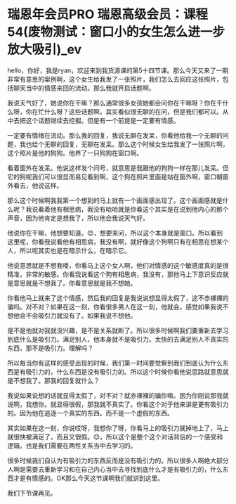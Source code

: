 # 瑞恩年会员PRO 瑞恩高级会员：课程54(废物测试：窗口小的女生怎么进一步放大吸引)_ev

hello，你好，我是ryan，欢迎来到我货源课的第5十四节课。那么今天又来了一期非常有意思的案例啊，这个女生给我发了一张照片，我们怎么去回应这张照片，包括聊天当中的情感来回的流动。那么我就开启话题啊。

我说天气好了，她说你在干嘛？那么通常很多女孩她都会问你在干嘛呀？你在干什么呀，你在忙什么呀？这些话题啊，其实看似很无聊的在问，但是我们都可以。从中去把这个话题继续去挖掘。但是有一个前提是一定要有情感。

一定要有情绪在流动。那么我的回复，我说无聊在发呆，你看他给我一个无聊的问题，我也给个无聊的回复，无聊在发呆。那么这个时候女生给我发了一张照片啊，这个照片是他的狗狗。他养了一只狗狗在窗口啊。

看着窗外在发呆。他说这样发个问号，就意思是我跟他的狗狗一样在那儿发呆。但它的狗呢我们可以很显而易见看到啊，这个狗在照片里面是站在窗外啊，窗口朝窗外看去，他说这样。

那么这个时候啊我我第一个想到的马上就有一个画面感出现了。这个画面感就是什么呢？我说看着他有相思病，我没有哈哈就是你看这个其实是在说到他内心的那个声音，因为他肯定是想我了，所以他会我说天气好。

他说你在干嘛，他想要知道。😊，想要来问，所以这个本身就是窗口。所以看到这里呢，你看我说看他有相思病，我没有啊，就好像这个狗啊只有在相思在想某个人，所以呢其实也是在暗示什么，在暗示它。

他说意思就是不想我喽，你看马上这个女人啊，他们对情感的这个敏感度真的是很精准，非常的敏感。你看我说看这个狗有相思病，我没有，那他马上下意识反应就是意思就是不想我了。你看意思就是我不想她。

你看他马上就来了这个情感，然后我的回复是我说说想显得太假了，这不赤裸裸的骗吗。对不对？如果在这一刻，你看很多男人在这一刻，他就会。感觉如果我说不想他会不会吸引力就没有了。如果我说不想他。

是不是他就对我就没兴趣，是不是关系就断了。所以很多时候啊我们要重新去学习到底什么是吸引力。满足别人，他本身就不是吸引力。太快的去满足别人不真实的东西，那不是吸引力。理解吗？

所以每当你有这样的感受出现的时候，我们第一时间要觉察到我们到底认为什么东西是有吸引力的，什么东西是没有吸引力的。所以这个时候你看他说思路就意思就是不想我了。那我的回复就什么？

我说如果说想的话就显得太假了，对不对？就赤裸裸的骗你嘛。因为你刚说那我就说啊，我想你。就显得很假，那我就不真实了。你看这个对于他来讲是更有吸引力的。因为他在追逐一个真实的东西。而不是一个虚假的东西。

其实如果在这一刻，你说哎呀，我想你了呀，你看马上的吸引力就掉地上了，马上就很快被满足了，而且又很假。😊，所以这个是整个这个对话背后的一个感受和逻辑。也是我们需要在两性关系当中去学习的。

很多时候我们自认为有吸引力的东西反而是没有吸引力的。所以很多人啊绝大部分人啊是需要去重新学习和在自己内心当中去寻找到底什么才是有吸引力的，什么东西才是有情感的。OK那么今天这节课啊我们就讲到这里。

我们下节课再见。
